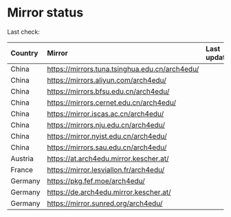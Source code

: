 <script src="./time.js"></script>
# Mirror status
Last check: <script type="text/javascript">localize(1720905515.4308279);</script>

|Country|Mirror|Last update|
|:------|:-----|:----------|
|China|https://mirrors.tuna.tsinghua.edu.cn/arch4edu/|<script type="text/javascript">localize(1720852453);</script>|
|China|https://mirrors.aliyun.com/arch4edu/|<script type="text/javascript">localize(1720852453);</script>|
|China|https://mirrors.bfsu.edu.cn/arch4edu/|<script type="text/javascript">localize(1720852453);</script>|
|China|https://mirrors.cernet.edu.cn/arch4edu/|<script type="text/javascript">localize(1720852453);</script>|
|China|https://mirror.iscas.ac.cn/arch4edu/|<script type="text/javascript">localize(1720852453);</script>|
|China|https://mirrors.nju.edu.cn/arch4edu/|<script type="text/javascript">localize(1720809613);</script>|
|China|https://mirror.nyist.edu.cn/arch4edu/|<script type="text/javascript">localize(1720852453);</script>|
|China|https://mirrors.sau.edu.cn/arch4edu/|<script type="text/javascript">localize(1720852453);</script>|
|Austria|https://at.arch4edu.mirror.kescher.at/|<script type="text/javascript">localize(1720852453);</script>|
|France|https://mirror.lesviallon.fr/arch4edu/|<script type="text/javascript">localize(1720852453);</script>|
|Germany|https://pkg.fef.moe/arch4edu/|<script type="text/javascript">localize(1720852453);</script>|
|Germany|https://de.arch4edu.mirror.kescher.at/|<script type="text/javascript">localize(1720852453);</script>|
|Germany|https://mirror.sunred.org/arch4edu/|<script type="text/javascript">localize(1720852453);</script>|

<script src="./tablefilter/tablefilter.js"></script>
<script src="./table.js"></script>